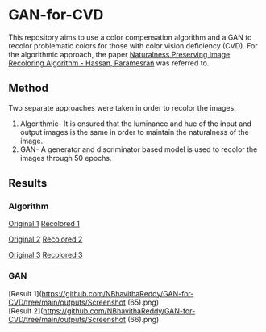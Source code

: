 # GAN-for-CVD
This repository aims to use a color compensation algorithm and a GAN to recolor problematic colors for those with color vision deficiency (CVD). For the algorithmic approach, the paper [Naturalness Preserving Image Recoloring Algorithm - Hassan, Paramesran](https://www.sciencedirect.com/science/article/abs/pii/S0923596517300954) was referred to. 

## Method

Two separate approaches were taken in order to recolor the images.
1. Algorithmic- It is ensured that the luminance and hue of the input and output images is the same in order to maintain the naturalness of the image. 
2. GAN- A generator and discriminator based model is used to recolor the images through 50 epochs.

## Results

### Algorithm

[Original 1](https://github.com/NBhavithaReddy/GAN-for-CVD/tree/main/outputs/image73.jpg)
[Recolored 1](https://github.com/NBhavithaReddy/GAN-for-CVD/tree/main/outputs/file_image73.jpg_.jpeg)

[Original 2](https://github.com/NBhavithaReddy/GAN-for-CVD/tree/main/outputs/image84.jpg)
[Recolored 2](https://github.com/NBhavithaReddy/GAN-for-CVD/tree/main/outputs/file_image84.jpg_.jpeg)

[Original 3](https://github.com/NBhavithaReddy/GAN-for-CVD/tree/main/outputs/image99.jpg)
[Recolored 3](https://github.com/NBhavithaReddy/GAN-for-CVD/tree/main/outputs/file_image99.jpg_.jpeg)


### GAN 

[Result 1](https://github.com/NBhavithaReddy/GAN-for-CVD/tree/main/outputs/Screenshot (65).png) <br>
[Result 2](https://github.com/NBhavithaReddy/GAN-for-CVD/tree/main/outputs/Screenshot (66).png)
